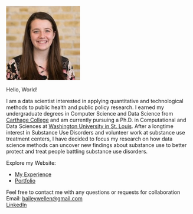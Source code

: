 ![Headshot](headshot.jpg)  

Hello, World! 

I am a data scientist interested in applying quantitative and technological methods to public health and public policy research. I earned my undergraduate degrees in Computer Science and Data Science from [Carthage College](https://www.carthage.edu/) and am currently pursuing a Ph.D. in Computational and Data Sciences at [Washington University in St. Louis](https://wustl.edu/). After a longtime interest in Substance Use Disorders and volunteer work at substance use treatment centers, I have decided to focus my research on how data science methods can uncover new findings about substance use to better protect and treat people battling substance use disorders.

Explore my Website:  
* [My Experience](Experience.md)  
* [Portfolio](portfolio.md)   

Feel free to contact me with any questions or requests for collaboration   
Email: baileywellen@gmail.com  
[LinkedIn](https://www.linkedin.com/in/bailey-wellen/)

 
